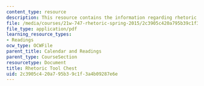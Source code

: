 ```yaml
---
content_type: resource
description: This resource contains the information regarding rhetoric tool chest.
file: /media/courses/21w-747-rhetoric-spring-2015/2c3905c420a795b39c1f3a4b09287e6e_MIT21W_747S15_rhetoric.pdf
file_type: application/pdf
learning_resource_types:
- Readings
ocw_type: OCWFile
parent_title: Calendar and Readings
parent_type: CourseSection
resourcetype: Document
title: Rhetoric Tool Chest
uid: 2c3905c4-20a7-95b3-9c1f-3a4b09287e6e
---
```

